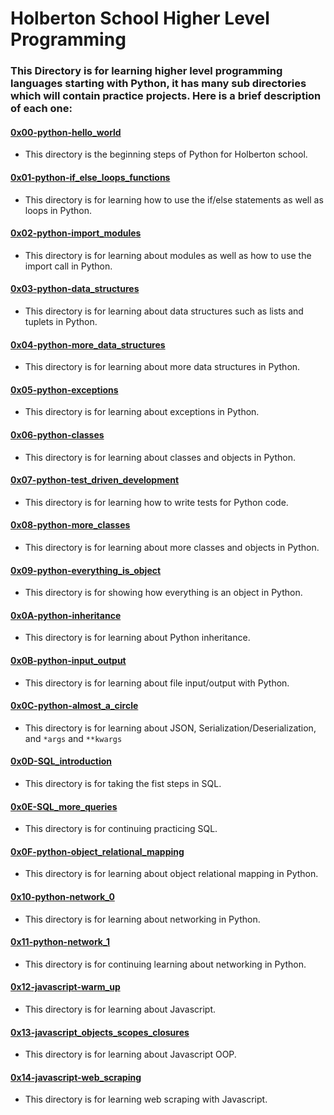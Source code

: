 # Holberton School Higher Level Programming
### This Directory is for learning higher level programming languages starting with Python, it has many sub directories which will contain practice projects. Here is a brief description of each one:

#### [0x00-python-hello_world](./0x00-python-hello_world)
* This directory is the beginning steps of Python for Holberton school.

#### [0x01-python-if_else_loops_functions](./0x01-python-if_else_loops_functions)
* This directory is for learning how to use the if/else statements as well as loops in Python.

#### [0x02-python-import_modules](./0x02-python-import_modules)
* This directory is for learning about modules as well as how to use the import call in Python.

#### [0x03-python-data_structures](./0x03-python-data_structures)
* This directory is for learning about data structures such as lists and tuplets in Python.

#### [0x04-python-more_data_structures](./0x04-python-more_data_structures)
* This directory is for learning about more data structures in Python.

#### [0x05-python-exceptions](./0x05-python-exceptions)
* This directory is for learning about exceptions in Python.

#### [0x06-python-classes](./0x06-python-classes)
* This directory is for learning about classes and objects in Python.

#### [0x07-python-test_driven_development](./0x07-python-test_driven_development)
* This directory is for learning how to write tests for Python code.

#### [0x08-python-more_classes](./0x08-python-more_classes)
* This directory is for learning about more classes and objects in Python.

#### [0x09-python-everything_is_object](./0x09-python-everything_is_object)
* This directory is for showing how everything is an object in Python.

#### [0x0A-python-inheritance](./0x0A-python-inheritance)
* This directory is for learning about Python inheritance.

#### [0x0B-python-input_output](./0x0B-python-input_output)
* This directory is for learning about file input/output with Python.

#### [0x0C-python-almost_a_circle](./0x0C-python-almost_a_circle)
* This directory is for learning about JSON, Serialization/Deserialization, and `*args` and `**kwargs`

#### [0x0D-SQL_introduction](./0x0D-SQL_introduction)
* This directory is for taking the fist steps in SQL.

#### [0x0E-SQL_more_queries](./0x0E-SQL_more_queries)
* This directory is for continuing practicing SQL.

#### [0x0F-python-object_relational_mapping](./0x0F-python-object_relational_mapping)
* This directory is for learning about object relational mapping in Python.

#### [0x10-python-network_0](./0x10-python-network_0)
* This directory is for learning about networking in Python.

#### [0x11-python-network_1](./0x11-python-network_1)
* This directory is for continuing learning about networking in Python.

#### [0x12-javascript-warm_up](./0x12-javascript-warm_up)
* This directory is for learning about Javascript.

#### [0x13-javascript_objects_scopes_closures](./0x13-javascript_objects_scopes_closures)
* This directory is for learning about Javascript OOP.

#### [0x14-javascript-web_scraping](./0x14-javascript-web_scraping)
* This directory is for learning web scraping with Javascript.
